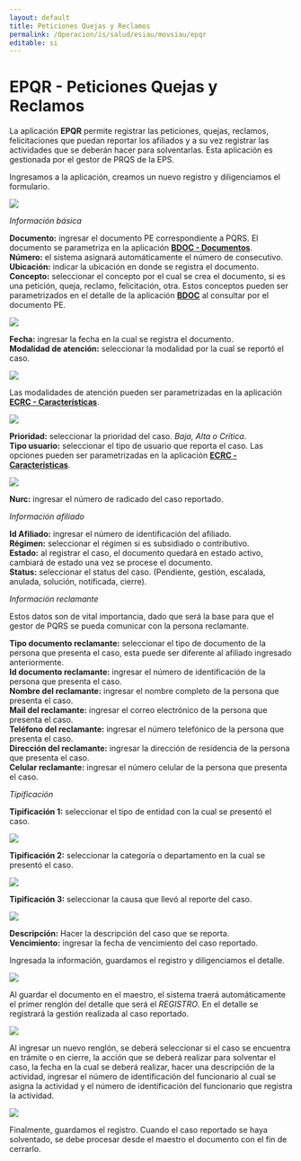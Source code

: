 ```yaml
---
layout: default
title: Peticiones Quejas y Reclamos
permalink: /Operacion/is/salud/esiau/movsiau/epqr
editable: si
---
```


# EPQR - Peticiones Quejas y Reclamos

La aplicación **EPQR** permite registrar las peticiones, quejas, reclamos, felicitaciones que puedan reportar los afiliados y a su vez registrar las actividades que se deberán hacer para solventarlas. Esta aplicación es gestionada por el gestor de PRQS de la EPS.  

Ingresamos a la aplicación, creamos un nuevo registro y diligenciamos el formulario.  

![](epqr.png)

_Información básica_

**Documento:** ingresar el documento PE correspondiente a PQRS. El documento se parametriza en la aplicación [**BDOC - Documentos**](http://docs.oasiscom.com/Operacion/common/bsistema/bdoc).  
**Número:** el sistema asignará automáticamente el número de consecutivo.  
**Ubicación:** indicar la ubicación en donde se registra el documento.  
**Concepto:** seleccionar el concepto por el cual se crea el documento, si es una petición, queja, reclamo, felicitación, otra. Estos conceptos pueden ser parametrizados en el detalle de la aplicación [**BDOC**](http://docs.oasiscom.com/Operacion/common/bsistema/bdoc) al consultar por el documento PE.   

![](bdoc.png)

**Fecha:** ingresar la fecha en la cual se registra el documento.  
**Modalidad de atención:** seleccionar la modalidad por la cual se reportó el caso.  

![](epqr1.png)

Las modalidades de atención pueden ser parametrizadas en la aplicación [**ECRC - Características**](http://docs.oasiscom.com/Operacion/is/salud/ebasica/ecrc).  

![](epqr2.png)

**Prioridad:** seleccionar la prioridad del caso. _Baja, Alta o Crítica_.  
**Tipo usuario:** seleccionar el tipo de usuario que reporta el caso. Las opciones pueden ser parametrizadas en la aplicación [**ECRC - Características**](http://docs.oasiscom.com/Operacion/is/salud/ebasica/ecrc).  

![](epqr3.png)

**Nurc:** ingresar el número de radicado del caso reportado.  

_Información afiliado_

**Id Afiliado:** ingresar el número de identificación del afiliado.  
**Régimen:** seleccionar el régimen si es subsidiado o contributivo.  
**Estado:** al registrar el caso, el documento quedará en estado activo, cambiará de estado una vez se procese el documento.  
**Status:** seleccionar el status del caso. (Pendiente, gestión, escalada, anulada, solución, notificada, cierre).  

_Información reclamante_

Estos datos son de vital importancia, dado que será la base para que el gestor de PQRS se pueda comunicar con la persona reclamante.  

**Tipo documento reclamante:** seleccionar el tipo de documento de la persona que presenta el caso, esta puede ser diferente al afiliado ingresado anteriormente.  
**Id documento reclamante:** ingresar el número de identificación de la persona que presenta el caso.  
**Nombre del reclamante:** ingresar el nombre completo de la persona que presenta el caso.  
**Mail del reclamante:** ingresar el correo electrónico de la persona que presenta el caso.  
**Teléfono del reclamante:** ingresar el número telefónico de la persona que presenta el caso.  
**Dirección del reclamante:** ingresar la dirección de residencia de la persona que presenta el caso.  
**Celular reclamante:** ingresar el número celular de la persona que presenta el caso.  

_Tipificación_

**Tipificación 1:** seleccionar el tipo de entidad con la cual se presentó el caso.  

![](epqr4.png)

**Tipificación 2:** seleccionar la categoría o departamento en la cual se presentó el caso.  

![](epqr5.png)

**Tipificación 3:** seleccionar la causa que llevó al reporte del caso.  

![](epqr6.png)

**Descripción:** Hacer la descripción del caso que se reporta.  
**Vencimiento:** ingresar la fecha de vencimiento del caso reportado.  

Ingresada la información, guardamos el registro y diligenciamos el detalle.  

![](epqr8.png)

Al guardar el documento en el maestro, el sistema traerá automáticamente el primer renglón del detalle que será el _REGISTRO_. En el detalle se registrará la gestión realizada al caso reportado.  

![](epqr7.png)

Al ingresar un nuevo renglón, se deberá seleccionar si el caso se encuentra en trámite o en cierre, la acción que se deberá realizar para solventar el caso, la fecha en la cual se deberá realizar, hacer una descripción de la actividad, ingresar el número de identificación del funcionario al cual se asigna la actividad y el número de identificación del funcionario que registra la actividad.  

![](epqr9.png)

Finalmente, guardamos el registro. Cuando el caso reportado se haya solventado, se debe procesar desde el maestro el documento con el fin de cerrarlo.  


